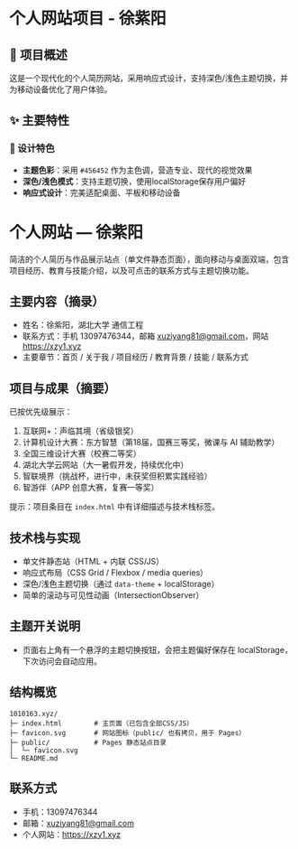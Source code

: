 # 个人网站项目 - 徐紫阳

## 🎯 项目概述

这是一个现代化的个人简历网站，采用响应式设计，支持深色/浅色主题切换，并为移动设备优化了用户体验。

## ✨ 主要特性

### 🎨 设计特色
- **主题色彩**：采用 `#456452` 作为主色调，营造专业、现代的视觉效果
- **深色/浅色模式**：支持主题切换，使用localStorage保存用户偏好
- **响应式设计**：完美适配桌面、平板和移动设备
# 个人网站 — 徐紫阳

简洁的个人简历与作品展示站点（单文件静态页面），面向移动与桌面双端，包含项目经历、教育与技能介绍，以及可点击的联系方式与主题切换功能。

## 主要内容（摘录）
- 姓名：徐紫阳，湖北大学 通信工程
- 联系方式：手机 13097476344，邮箱 xuziyang81@gmail.com，网站 https://xzy1.xyz
- 主要章节：首页 / 关于我 / 项目经历 / 教育背景 / 技能 / 联系方式

## 项目与成果（摘要）
已按优先级展示：
1. 互联网+：声临其境（省级银奖）
2. 计算机设计大赛：东方智慧（第18届，国赛三等奖，微课与 AI 辅助教学）
3. 全国三维设计大赛（校赛二等奖）
4. 湖北大学云网站（大一暑假开发，持续优化中）
5. 智联境界（挑战杯，进行中，未获奖但积累实践经验）
6. 智游伴（APP 创意大赛，复赛一等奖）

提示：项目条目在 `index.html` 中有详细描述与技术栈标签。

## 技术栈与实现
- 单文件静态站（HTML + 内联 CSS/JS）
- 响应式布局（CSS Grid / Flexbox / media queries）
- 深色/浅色主题切换（通过 `data-theme` + localStorage）
- 简单的滚动与可见性动画（IntersectionObserver）

## 主题开关说明
- 页面右上角有一个悬浮的主题切换按钮，会把主题偏好保存在 localStorage，下次访问会自动应用。

## 结构概览
```
1010163.xyz/
├─ index.html        # 主页面（已包含全部CSS/JS）
├─ favicon.svg       # 网站图标（public/ 也有拷贝，用于 Pages）
├─ public/           # Pages 静态站点目录
│  └─ favicon.svg
└─ README.md
```

## 联系方式
- 手机：13097476344
- 邮箱：xuziyang81@gmail.com
- 个人网站：https://xzy1.xyz